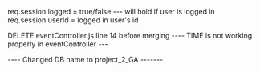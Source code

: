 req.session.logged = true/false --- will hold if user is logged in
req.session.userId = logged in user's id 





DELETE eventController.js line 14 before merging
---- TIME is not working properly in eventController ---


---- Changed DB name to project_2_GA -------